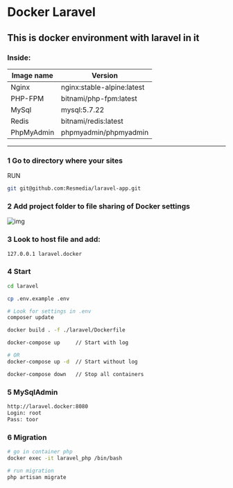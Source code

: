 # Docker Laravel 

## This is docker environment with laravel in it 

### Inside: 

Image name | Version
------------ | -------------
Nginx | nginx:stable-alpine:latest
PHP-FPM | bitnami/php-fpm:latest
MySql | mysql:5.7.22
Redis | bitnami/redis:latest
PhpMyAdmin | phpmyadmin/phpmyadmin

--------------------------------------------

### 1 Go to directory where your sites

RUN
```bash
git git@github.com:Resmedia/laravel-app.git
```

### 2 Add project folder to file sharing of Docker settings 

![img](https://image.prntscr.com/image/C5r_SEtQS5_XaMBe6tDtyQ.png)

### 3 Look to host file and add:

```bash
127.0.0.1 laravel.docker
```


### 4 Start

```bash
cd laravel

cp .env.example .env

# Look for settings in .env
composer update

docker build . -f ./laravel/Dockerfile 

docker-compose up     // Start with log

# OR
docker-compose up -d  // Start without log

docker-compose down   // Stop all containers
```

### 5 MySqlAdmin

```bash
http://laravel.docker:8080
Login: root
Pass: toor
```
### 6 Migration

```bash
# go in container php
docker exec -it laravel_php /bin/bash

# run migration
php artisan migrate
```